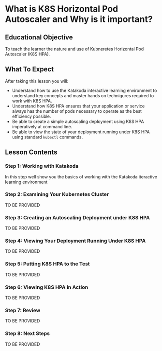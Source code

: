 # What is K8S Horizontal Pod Autoscaler and Why is it important?

## Educational Objective

To teach the learner the nature and use of Kubneretes Horizontal Pod Autoscaler (K8S HPA).

## What To Expect

After taking this lesson you will:

* Understand how to use the  Katakoda interactive learning environment to understand key concepts
and master hands on techniqures required to work with K8S HPA.
* Understand how K8S HPA ensures that your application or service always has the number of pods necessary
to operate as the best efficiency possible.
* Be able to create a simple autoscaling deployment using K8S HPA imperatively at command line.
* Be able to view the state of your deployment running under K8S HPA using standard `kubectl` commands.

## Lesson Contents

### Step 1: Working with Katakoda
In this step well show you the basics of working with the Katakoda iteractive learning environment

### Step 2: Examining Your Kubernetes Cluster

TO BE PROVIDED

### Step 3: Creating an Autoscaling Deployment under K8S HPA

TO BE PROVIDED

### Step 4: Viewing Your Deployment Running Under K8S HPA

TO BE PROVIDED

### Step 5: Putting K8S HPA to the Test

TO BE PROVIDED

### Step 6: Viewing K8S HPA in Action

TO BE PROVIDED

### Step 7: Review

TO BE PROVIDED

### Step 8: Next Steps

TO BE PROVIDED
